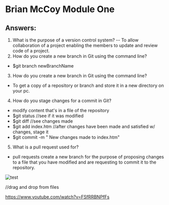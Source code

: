 # Brian McCoy Module One

## Answers:

1. What is the purpose of a version control system?
  -- To allow collaboration of a project enabling the members to update and review code of a project.
2. How do you create a new branch in Git using the command line?
  - $git branch newBranchName
3. How do you create a new branch in Git using the command line?
  - To get a copy of a repository or branch and store it in a new directory on your pc.
4. How do you stage changes for a commit in Git?
  - modify content that's in a file of the repository
  - $git status    //see if it was modified
  - $git diff      //see changes made
  - $git add index.htm    //after changes have been made and satisfied w/ changes, stage it
  - $git commit -m "<Brian McCoy> New changes made to index.htm"
5. What is a pull request used for?
  - pull requests create a new branch for the purpose of proposing changes to a file that you have modified and are requesting to commit it to the repository.


![test](https://github.com/g1sp4rky/BrianMcCoy_Training_Modules/assets/122124088/8cc477a1-536e-418c-86af-3982150a7f1b)

//drag and drop from files

https://www.youtube.com/watch?v=FSfRRBNPfFs
